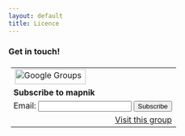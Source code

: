 ```yaml
---
layout: default
title: Licence
---
```



### Get in touch!


<table border=0 style="background-color: transparent; padding: 5px;" cellspacing=0>
  <tr><td>
  <img src="http://groups.google.com/intl/en/images/logos/groups_logo_sm.gif"
         height=30 width=140 alt="Google Groups">
  </td></tr>
  <tr><td style="padding-left: 5px"> <b>Subscribe to mapnik</b> </td></tr>
  <form action="http://groups.google.com/group/mapnik/boxsubscribe">
  <input type=hidden name="hl" value="en-GB">
  <tr><td style="padding-left: 5px;"> Email: <input type=text name=email>
  <input type=submit name="sub" value="Subscribe">
  </td></tr>
</form>
<tr><td align=right> <a href="http://groups.google.com/group/mapnik">Visit this group</a> </td></tr>
</table>
